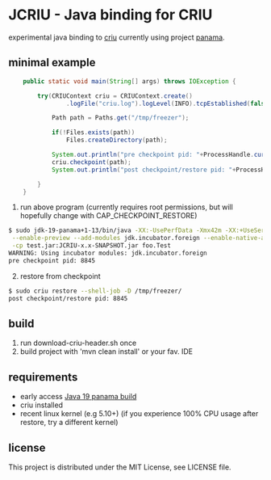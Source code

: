 # JCRIU - Java binding for CRIU
experimental java binding to [criu](https://github.com/checkpoint-restore/criu) currently using project [panama](https://openjdk.java.net/projects/panama/).

## minimal example
```java
    public static void main(String[] args) throws IOException {

        try(CRIUContext criu = CRIUContext.create()
                .logFile("criu.log").logLevel(INFO).tcpEstablished(false).leaveRunning(false)) {

            Path path = Paths.get("/tmp/freezer");

            if(!Files.exists(path))
                Files.createDirectory(path);

            System.out.println("pre checkpoint pid: "+ProcessHandle.current().pid());
            criu.checkpoint(path);
            System.out.println("post checkpoint/restore pid: "+ProcessHandle.current().pid());

        }
    }

```

1) run above program (currently requires root permissions, but will hopefully change with CAP_CHECKPOINT_RESTORE)
```bash
$ sudo jdk-19-panama+1-13/bin/java -XX:-UsePerfData -Xmx42m -XX:+UseSerialGC\
 --enable-preview --add-modules jdk.incubator.foreign --enable-native-access=ALL-UNNAMED\
 -cp test.jar:JCRIU-x.x-SNAPSHOT.jar foo.Test
WARNING: Using incubator modules: jdk.incubator.foreign
pre checkpoint pid: 8845
```

2) restore from checkpoint
```bash
$ sudo criu restore --shell-job -D /tmp/freezer/
post checkpoint/restore pid: 8845

```

## build
1) run download-criu-header.sh once
2) build project with 'mvn clean install' or your fav. IDE

## requirements
+ early access [Java 19 panama build](https://jdk.java.net/panama/)
+ criu installed
+ recent linux kernel (e.g 5.10+) (if you experience 100% CPU usage after restore, try a different kernel)

## license
This project is distributed under the MIT License, see LICENSE file.
